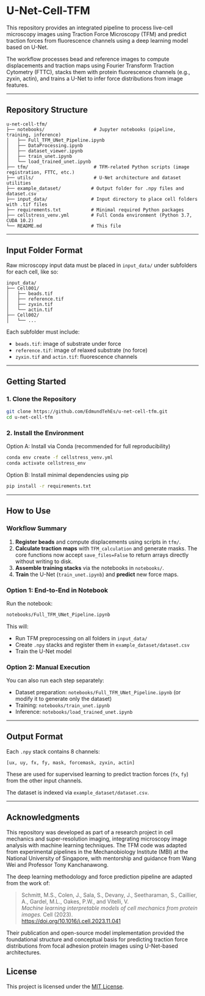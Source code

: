 # U-Net-Cell-TFM

This repository provides an integrated pipeline to process live-cell microscopy images using Traction Force Microscopy (TFM) and predict traction forces from fluorescence channels using a deep learning model based on U-Net.

The workflow processes bead and reference images to compute displacements and traction maps using Fourier Transform Traction Cytometry (FTTC), stacks them with protein fluorescence channels (e.g., zyxin, actin), and trains a U-Net to infer force distributions from image features.

---

## Repository Structure

```
u-net-cell-tfm/
├── notebooks/                  # Jupyter notebooks (pipeline, training, inference)
│   ├── Full_TFM_UNet_Pipeline.ipynb
│   ├── DataProcessing.ipynb
│   ├── dataset_viewer.ipynb
│   ├── train_unet.ipynb
│   └── load_trained_unet.ipynb
├── tfm/                        # TFM-related Python scripts (image registration, FTTC, etc.)
├── utils/                      # U-Net architecture and dataset utilities
├── example_dataset/           # Output folder for .npy files and dataset.csv
├── input_data/                # Input directory to place cell folders with .tif files
├── requirements.txt           # Minimal required Python packages
├── cellstress_venv.yml        # Full Conda environment (Python 3.7, CUDA 10.2)
└── README.md                  # This file
```

---

## Input Folder Format

Raw microscopy input data must be placed in `input_data/` under subfolders for each cell, like so:

```
input_data/
├── Cell001/
│   ├── beads.tif
│   ├── reference.tif
│   ├── zyxin.tif
│   └── actin.tif
├── Cell002/
│   └── ...
```

Each subfolder must include:
- `beads.tif`: image of substrate under force
- `reference.tif`: image of relaxed substrate (no force)
- `zyxin.tif` and `actin.tif`: fluorescence channels

---

## Getting Started

### 1. Clone the Repository

```bash
git clone https://github.com/EdmundTehEs/u-net-cell-tfm.git
cd u-net-cell-tfm
```

### 2. Install the Environment

Option A: Install via Conda (recommended for full reproducibility)

```bash
conda env create -f cellstress_venv.yml
conda activate cellstress_env
```

Option B: Install minimal dependencies using pip

```bash
pip install -r requirements.txt
```

---

## How to Use

### Workflow Summary
1. **Register beads** and compute displacements using scripts in `tfm/`.
2. **Calculate traction maps** with `TFM_calculation` and generate masks.
   The core functions now accept `save_files=False` to return arrays directly
   without writing to disk.
3. **Assemble training stacks** via the notebooks in `notebooks/`.
4. **Train** the U-Net (`train_unet.ipynb`) and **predict** new force maps.

### Option 1: End-to-End in Notebook

Run the notebook:

```bash
notebooks/Full_TFM_UNet_Pipeline.ipynb
```

This will:
- Run TFM preprocessing on all folders in `input_data/`
- Create `.npy` stacks and register them in `example_dataset/dataset.csv`
- Train the U-Net model

### Option 2: Manual Execution

You can also run each step separately:

- Dataset preparation: `notebooks/Full_TFM_UNet_Pipeline.ipynb` (or modify it to generate only the dataset)
- Training: `notebooks/train_unet.ipynb`
- Inference: `notebooks/load_trained_unet.ipynb`

---

## Output Format

Each `.npy` stack contains 8 channels:

```
[ux, uy, fx, fy, mask, forcemask, zyxin, actin]
```

These are used for supervised learning to predict traction forces (`fx`, `fy`) from the other input channels.

The dataset is indexed via `example_dataset/dataset.csv`.

---

## Acknowledgments

This repository was developed as part of a research project in cell mechanics and super-resolution imaging, integrating microscopy image analysis with machine learning techniques. The TFM code was adapted from experimental pipelines in the Mechanobiology Institute (MBI) at the National University of Singapore, with mentorship and guidance from Wang Wei and Professor Tony Kanchanawong.

The deep learning methodology and force prediction pipeline are adapted from the work of:

> Schmitt, M.S., Colen, J., Sala, S., Devany, J., Seetharaman, S., Caillier, A., Gardel, M.L., Oakes, P.W., and Vitelli, V.  
> *Machine learning interpretable models of cell mechanics from protein images.* Cell (2023).  
> https://doi.org/10.1016/j.cell.2023.11.041

Their publication and open-source model implementation provided the foundational structure and conceptual basis for predicting traction force distributions from focal adhesion protein images using U-Net-based architectures.

## License

This project is licensed under the [MIT License](LICENSE).
